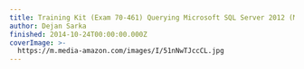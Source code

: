 ```yaml
---
title: Training Kit (Exam 70-461) Querying Microsoft SQL Server 2012 (MCSA)
author: Dejan Sarka
finished: 2014-10-24T00:00:00.000Z
coverImage: >-
  https://m.media-amazon.com/images/I/51nNwTJccCL.jpg
---
```

